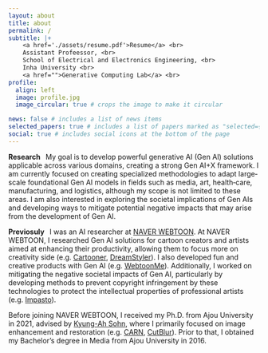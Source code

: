 ```yaml
---
layout: about
title: about
permalink: /
subtitle: |+
    <a href='./assets/resume.pdf'>Resume</a> <br>
    Assistant Profeessor, <br>
    School of Electrical and Electronics Engineering, <br>
    Inha University <br>
    <a href="">Generative Computing Lab</a> <br>
profile:
  align: left
  image: profile.jpg
  image_circular: true # crops the image to make it circular

news: false # includes a list of news items
selected_papers: true # includes a list of papers marked as "selected={true}"
social: true # includes social icons at the bottom of the page
---
```


<b>Research&nbsp;&nbsp;</b> My goal is to develop powerful generative AI (Gen AI) solutions applicable across various domains, creating a strong Gen AI+X framework. I am currently focused on creating specialized methodologies to adapt large‐scale foundational Gen AI models in fields such as media, art, health‐care, manufacturing, and logistics, although my scope is not limited to these areas. I am also interested in exploring the societal implications of Gen AIs and developing ways to mitigate potential negative impacts that may arise from the development of Gen AI.


<b>Previosuly&nbsp;&nbsp;</b> I was an AI researcher at [NAVER WEBTOON](https://webtoonscorp.com/en/). At NAVER WEBTOON, I researched Gen AI solutions for cartoon creators and artists aimed at enhancing their productivity, allowing them to focus more on creativity side (e.g. [Cartooner](https://arxiv.org/abs/2212.09555), [DreamStyler](http://arxiv.org/abs/2309.06933)). I also developed fun and creative products with Gen AI (e.g. [WebtoonMe](https://webtoon.github.io/WebtoonMe)). Additionally, I worked on mitigating the negative societal impacts of Gen AI, particularly by developing methods to prevent copyright infringement by these technologies to protect the intellectual properties of professional artists (e.g. [Impasto](https://arxiv.org/abs/2403.19254)).

Before joining NAVER WEBTOON, I received my Ph.D. from Ajou University in 2021, advised by [Kyung-Ah Sohn](https://sites.google.com/site/kasohn/home), where I primarily focused on image enhancement and restoration (e.g. [CARN](http://arxiv.org/abs/1803.08664), [CutBlur](http://arxiv.org/abs/2004.00448)). Prior to that, I obtained my Bachelor’s degree in Media from Ajou University in 2016.
